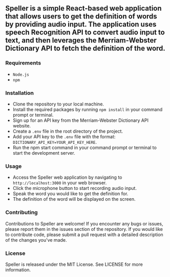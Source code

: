 ## Speller is a simple React-based web application that allows users to get the definition of words by providing audio input. The application uses speech Recognition API to convert audio input to text, and then leverages the Merriam-Webster Dictionary API to fetch the definition of the word.

### Requirements
* `Node.js`
* `npm`


### Installation
* Clone the repository to your local machine.
* Install the required packages by running `npm install` in your command prompt or terminal.
* Sign up for an API key from the Merriam-Webster Dictionary API website.
* Create a `.env` file in the root directory of the project.
* Add your API key to the `.env` file with the format: `DICTIONARY_API_KEY=YOUR_API_KEY_HERE`.
* Run the npm start command in your command prompt or terminal to start the development server.


### Usage
* Access the Speller web application by navigating to `http://localhost:3000` in your web browser.
* Click the microphone button to start recording audio input.
* Speak the word you would like to get the definition for.
* The definition of the word will be displayed on the screen.


### Contributing
Contributions to Speller are welcome! If you encounter any bugs or issues, please report them in the issues section of the repository. If you would like to contribute code, please submit a pull request with a detailed description of the changes you've made.

### License
Speller is released under the MIT License. See LICENSE for more information.
